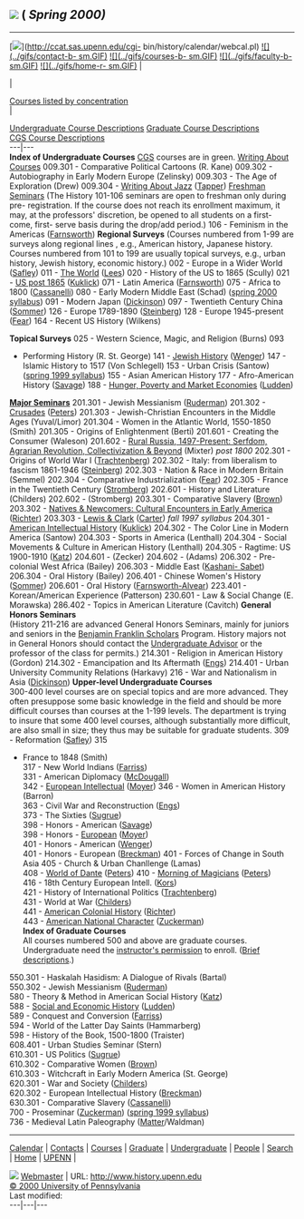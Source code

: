 ##  ![](../gifs/courses-top.GIF) ( _Spring 2000)_  
  
---  
  
[![](../gifs/calendar-b-sm.GIF)](http://ccat.sas.upenn.edu/cgi-
bin/history/calendar/webcal.pl)  [![](../gifs/contact-b-
sm.GIF)](../home/contact.html)  [![](../gifs/courses-b-
sm.GIF)](../courses/index.html)  [![](../gifs/faculty-b-
sm.GIF)](../faculty/index.html)  [![](../gifs/home-r-
sm.GIF)](http://www.history.upenn.edu/)  |

  |

[Courses listed by concentration](../undergrad/concentrations.html)  
|

[Undergraduate Course Descriptions](ugrad-descriptions.html)  [Graduate Course
Descriptions](grad-descriptions.html)  
[CGS Course Descriptions](cgs-descriptions.html)  
---|---  
  **Index of Undergraduate Courses**   [CGS](http://www.sas.upenn.edu/CGS/)
courses are in green.     [Writing About
Courses](http://www.sas.upenn.edu/writing/courses/index.html)    009.301 -
Comparative Political Cartoons (R. Kane)  009.302 - Autobiography in Early
Modern Europe (Zelinsky)  009.303 - The Age of Exploration (Drew)  009.304 -
[Writing About Jazz](http://members.aol.com/jazzboz/silly.htm)
([Tapper](../faculty/tapper.html))    [Freshman
Seminars](http://www.sas.upenn.edu/college/requirements/freshman_seminars.html)
(The History 101-106 seminars are open to freshman only during pre-
registration. If the course does not reach its enrollment maximum, it may, at
the professors' discretion, be opened to all students on a first-come, first-
serve basis during the drop/add period.)  106 - Feminism in the Americas
([Farnsworth](http://www.history.upenn.edu/faculty/farnsworth.html))
**Regional Surveys** (Courses numbered from 1-99 are surveys along regional
lines , e.g., American history, Japanese history.  Courses numbered from 101
to 199 are usually topical surveys, e.g., urban history, Jewish history,
economic history.)    002 - Europe in a Wider World
([Safley](http://www.history.upenn.edu/faculty/safley.html))  011 - [The
World](http://www.history.upenn.edu/hist011/)
([Lees](http://www.history.upenn.edu/faculty/lees.html))  020 - History of the
US to 1865 (Scully)  021 - [US post 1865](../hist021/index.html)
([Kuklick](http://www.history.upenn.edu/faculty/kuklick.html))  071 - Latin
America ([Farnsworth](http://www.history.upenn.edu/faculty/farnsworth.html))
075 - Africa to 1800
([Cassanelli](http://www.history.upenn.edu/faculty/cassanelli.html))  080 -
Early Modern Middle East (Schad) ([spring 2000
syllabus](../hist080/index.html)) 091 - Modern Japan
([Dickinson](http://www.history.upenn.edu/faculty/dickinson.html))  097 -
Twentieth Century China
([Sommer](http://www.history.upenn.edu/faculty/sommer.html))  126 - Europe
1789-1890 ([Steinberg](../faculty/steinberg.html))  128 - Europe 1945-present
([Fear](http://www.history.upenn.edu/faculty/fear.html))  164 - Recent US
History (Wilkens)

  
**Topical Surveys**   025 - Western Science, Magic, and Religion (Burns)  093
- Performing History (R. St. George)  141 - [Jewish
History](../hist141/syllabus.html)
([Wenger](http://www.history.upenn.edu/faculty/wenger.html))  147 - Islamic
History to 1517 (Von Schlegell)  153 - Urban Crisis (Santow) ([spring 1999
syllabus](http://www.history.upenn.edu/hist153/99a.html))  155 - Asian
American History  177 - Afro-American History
([Savage](http://www.history.upenn.edu/faculty/savage.html))  188 - [Hunger,
Poverty and Market
Economies](http://www.history.upenn.edu/hist188/course/index.html)
([Ludden](http://www.history.upenn.edu/faculty/ludden.html))

  
**[Major Seminars](http://www.history.upenn.edu/undergrad/seminars.html)**
201.301 - Jewish Messianism
([Ruderman](http://www.history.upenn.edu/faculty/ruderman.html))  201.302 -
[Crusades](../hist201302/00a.html)
([Peters](http://www.history.upenn.edu/faculty/peters.html))  201.303 -
Jewish-Christian Encounters in the Middle Ages (Yuval/Limor)  201.304 - Women
in the Atlantic World, 1550-1850 (Smith)  201.305 - Origins of Enlightenment
(Berti)  201.601 - Creating the Consumer (Waleson)  201.602 - [Rural Russia,
1497-Present: Serfdom, Agrarian Revolution, Collectivization &
Beyond](../hist201602/index.html) (Mixter) *post 1800*  202.301 - Origins of
World War I
([Trachtenberg](http://www.history.upenn.edu/faculty/trachtenberg.html))
202.302 - Italy: from liberalism to fascism 1861-1946
([Steinberg](../faculty/steinberg.html))  202.303 - Nation & Race in Modern
Britain (Semmel)  202.304 - Comparative Industrialization
([Fear](http://www.history.upenn.edu/faculty/fear.html))  202.305 - France in
the Twentieth Century
([Stromberg](http://www.history.upenn.edu/faculty/stromberg.html))  202.601 -
History and Literature (Childers)  202.602 - (Stromberg)  203.301 -
Comparative Slavery ([Brown](http://www.history.upenn.edu/faculty/brown.html))  
203.302 - [Natives & Newcomers: Cultural Encounters in Early
America](../hist203302/index.html) ([Richter](../~drichter/index.html))
203.303 - [Lewis & Clark](../hist203303/index.html)
([Carter](http://www.history.upenn.edu/faculty/carter.html)) *fall 1997
syllabus*  204.301 - [American Intellectual History](../hist204301/index.html)
([Kuklick](http://www.history.upenn.edu/faculty/kuklick.html))  204.302 - The
Color Line in Modern America (Santow)  204.303 - Sports in America (Lenthall)
204.304 - Social Movements & Culture in American History (Lenthall)  204.305 -
Ragtime: US 1900-1910 ([Katz](http://www.history.upenn.edu/faculty/katz.html))
204.601 - (Zecker)  204.602 - (Adams)  206.302 - Pre-colonial West Africa
(Bailey)  206.303 - Middle East ([Kashani-
Sabet](http://www.history.upenn.edu/faculty/kashani-sabet))  206.304 - Oral
History (Bailey)  206.401 - Chinese Women's History
([Sommer](http://www.history.upenn.edu/faculty/sommer.html))  206.601 - Oral
History ([Farnsworth-Alvear](../faculty/farnsworth.html))  223.401 -
Korean/American Experience (Patterson)  230.601 - Law & Social Change (E.
Morawska)  286.402 - Topics in American Literature (Cavitch)    **General
Honors Seminars**  
(History 211-216 are advanced General Honors Seminars, mainly for juniors and
seniors in the [Benjamin Franklin Scholars](http://www.sas.upenn.edu/~honors/)
Program. History majors not in General Honors should contact the
[Undergraduate Advisor](../people/advisor.html) or the professor of the class
for permits.)    214.301 - Religion in American History (Gordon)  214.302 -
Emancipation and Its Aftermath
([Engs](http://www.history.upenn.edu/faculty/engs.html))  214.401 - Urban
University Community Relations (Harkavy)  216 - War and Nationalism in Asia
([Dickinson](../faculty/dickinson.html))    **Upper-level Undergraduate
Courses**  
300-400 level courses are on special topics and are more advanced. They often
presuppose some basic knowledge in the field and should be more difficult
courses than courses at the 1-199 levels. The department is trying to insure
that some 400 level courses, although substantially more difficult, are also
small in size; they thus may be suitable for graduate students.    309 -
Reformation ([Safley](http://www.history.upenn.edu/faculty/safley.html))  315
- France to 1848 (Smith)  
317 - New World Indians
([Farriss](http://www.history.upenn.edu/faculty/farriss.html))  
331 - American Diplomacy
([McDougall](http://www.history.upenn.edu/faculty/mcdougall.html))  
342 - [European Intellectual](http://www.history.upenn.edu/hist342/)
([Moyer](http://www.history.upenn.edu/faculty/moyer.html))  346 - Women in
American History (Barron)  
363 - Civil War and Reconstruction
([Engs](http://www.history.upenn.edu/faculty/engs.html))  
373 - The Sixties ([Sugrue](http://www.history.upenn.edu/faculty/sugrue.html))  
398 - Honors - American
([Savage](http://www.history.upenn.edu/faculty/savage.html))  
398 - Honors - [European](http://www.history.upenn.edu/hist398302/)
([Moyer](http://www.history.upenn.edu/faculty/moyer.html))  
401 - Honors - American
([Wenger](http://www.history.upenn.edu/faculty/wenger.html))  
401 - Honors - European
([Breckman](http://www.history.upenn.edu/faculty/breckman.html))  401 - Forces
of Change in South Asia  405 - Church & Urban Chanllenge (Lamas)  
408 - [World of Dante](../hist408/00a.html)
([Peters](http://www.history.upenn.edu/faculty/peters.html))  410 - [Morning
of Magicians](../hist410/00a.html)
([Peters](http://www.history.upenn.edu/faculty/peters.html))  
416 - 18th Century European Intell.
([Kors](http://www.history.upenn.edu/faculty/kors.html))  
421 - History of International Politics
([Trachtenberg](http://www.history.upenn.edu/faculty/trachtenberg.html))  
431 - World at War
([Childers](http://www.history.upenn.edu/faculty/childers.html))  
441 - [American Colonial History](../hist441/index.html)
([Richter](../faculty/richter.html))  
443 - [American National Character](../hist443/index.html)
([Zuckerman](http://www.history.upenn.edu/faculty/zuckerman.html))  
  **Index of Graduate Courses**  
All courses numbered 500 and above are graduate courses. Undergraduate need
the [instructor's permission](../undergrad/permits.html) to enroll. ([Brief
descriptions](grad-descriptions.html).)

550.301 - Haskalah Hasidism: A Dialogue of Rivals (Bartal)  
550.302 - Jewish Messianism
([Ruderman](http://www.history.upenn.edu/faculty/ruderman.html))  
580 - Theory & Method in American Social History
([Katz](http://www.history.upenn.edu/faculty/katz.html))  
588 - [Social and Economic
History](http://www.sas.upenn.edu/~dludden/h588syll.html)
([Ludden](http://www.history.upenn.edu/faculty/ludden.html))  
589 - Conquest and Conversion
([Farriss](http://www.history.upenn.edu/faculty/farriss.html))  
594 - World of the Latter Day Saints (Hammarberg)  
598 - History of the Book, 1500-1800 (Traister)  
608.401 - Urban Studies Seminar (Stern)  
610.301 - US Politics
([Sugrue](http://www.history.upenn.edu/faculty/sugrue.html))  
610.302 - Comparative Women
([Brown](http://www.history.upenn.edu/faculty/brown.html))  
610.303 - Witchcraft in Early Modern America (St. George)  
620.301 - War and Society
([Childers](http://www.history.upenn.edu/faculty/childers.html))  
620.302 - European Intellectual History
([Breckman](http://www.history.upenn.edu/faculty/breckman.html))  
630.301 - Comparative Slavery
([Cassanelli](http://www.history.upenn.edu/faculty/cassanelli.html))  
700 - Proseminar
([Zuckerman](http://www.history.upenn.edu/faculty/zuckerman.html)) ([spring
1999 syllabus](http://www.history.upenn.edu/hist700/99a.html))  
736 - Medieval Latin Paleography
([Matter](http://ccat.sas.upenn.edu/rs/eam/amatter.html)/Waldman)  
  
* * *

[Calendar](http://ccat.sas.upenn.edu/cgi-bin/history/calendar/webcal.pl) |
[Contacts](../home/about.html) |
[Courses](http://www.history.upenn.edu/courses/index.html) |
[Graduate](http://www.history.upenn.edu/grad/) |
[Undergraduate](http://www.history.upenn.edu/undergrad/index.html) |
[People](http://www.history.upenn.edu/people/index.html) |
[Search](http://www.history.upenn.edu/home/search.html) |
[Home](http://www.history.upenn.edu/) | [UPENN](http://www.upenn.edu/) |

[![](../gifs/quill.gif)](mailto:webmaster@history.upenn.edu)
[Webmaster](mailto:webmaster@history.upenn.edu) | URL:
http://www.history.upenn.edu  
[&COPY; 2000 University of Pennsylvania](http://www.upenn.edu/)  
Last modified:  
---|---|---

